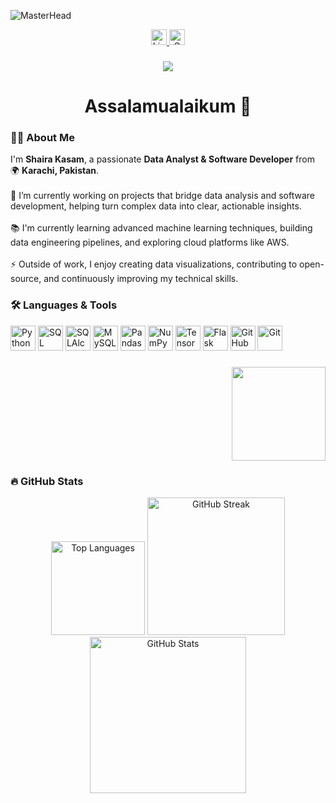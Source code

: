 ![MasterHead](https://repository-images.githubusercontent.com/588181932/e36ec678-7984-4cdd-8e4c-a3932772ff8e)



<div align="center">
  <a href="https://www.linkedin.com/in/your-linkedin-profile/" target="_blank">
    <img src="https://img.shields.io/static/v1?message=LinkedIn&logo=linkedin&label=&color=0077B5&logoColor=white&labelColor=&style=for-the-badge" height="25" alt="LinkedIn logo" />
  </a>
  <a href="mailto:your-email@gmail.com">
    <img src="https://img.shields.io/static/v1?message=Gmail&logo=gmail&label=&color=D14836&logoColor=white&labelColor=&style=for-the-badge" height="25" alt="Gmail logo" />
  </a>
</div>

###

<div align="center">
  <img src="https://visitor-badge.laobi.icu/badge?page_id=ShairaKasam.ShairaKasam&" />
</div>

###

<h1 align="center">Assalamualaikum 👋</h1>

###

<h3 align="left">👩‍💻 About Me</h3>

<p align="left">
  I'm <strong>Shaira Kasam</strong>, a passionate <strong>Data Analyst & Software Developer</strong> from 🌍 <strong>Karachi, Pakistan</strong>.<br><br>
  🔭 I’m currently working on projects that bridge data analysis and software development, helping turn complex data into clear, actionable insights.<br><br>
  📚 I'm currently learning advanced machine learning techniques, building data engineering pipelines, and exploring cloud platforms like AWS.<br><br>
  ⚡ Outside of work, I enjoy creating data visualizations, contributing to open-source, and continuously improving my technical skills.
</p>

###

<h3 align="left">🛠 Languages & Tools</h3>

<div align="left">
  <img src="https://cdn.jsdelivr.net/gh/devicons/devicon/icons/python/python-original.svg" height="40" alt="Python" />
  <img src="https://cdn.jsdelivr.net/gh/devicons/devicon/icons/microsoftsqlserver/microsoftsqlserver-plain.svg" height="40" alt="SQL Server" />
  <img src="https://cdn.jsdelivr.net/gh/devicons/devicon/icons/sqlalchemy/sqlalchemy-original.svg" height="40" alt="SQLAlchemy" />
  <img src="https://cdn.jsdelivr.net/gh/devicons/devicon/icons/mysql/mysql-original.svg" height="40" alt="MySQL" />
  <img src="https://cdn.jsdelivr.net/gh/devicons/devicon/icons/pandas/pandas-original.svg" height="40" alt="Pandas" />
  <img src="https://cdn.jsdelivr.net/gh/devicons/devicon/icons/numpy/numpy-original.svg" height="40" alt="NumPy" />
  <img src="https://cdn.jsdelivr.net/gh/devicons/devicon/icons/tensorflow/tensorflow-original.svg" height="40" alt="TensorFlow" />
  <img src="https://cdn.jsdelivr.net/gh/devicons/devicon/icons/flask/flask-original.svg" height="40" alt="Flask" />
  <img src="https://cdn.jsdelivr.net/gh/devicons/devicon/icons/github/github-original.svg" height="40" alt="GitHub" />
  <img src="https://cdn.jsdelivr.net/gh/devicons/devicon/icons/git/git-original.svg" height="40" alt="Git" />
</div>

###

<div align="right">
  <img height="150" src="https://media.giphy.com/media/M9gbBd9nbDrOTu1Mqx/giphy.gif" />
</div>

###

<h3 align="left">🔥 GitHub Stats</h3>

<div align="center">
  <img src="https://github-readme-stats.vercel.app/api/top-langs?username=ShairaKasam&locale=en&hide_title=false&layout=compact&card_width=320&langs_count=5&theme=cobalt&hide_border=true&order=2" height="150" alt="Top Languages" />
  <img src="https://streak-stats.demolab.com?user=ShairaKasam&locale=en&mode=daily&theme=dark&hide_border=false&border_radius=5&order=3" height="220" alt="GitHub Streak" />
  <img src="https://github-readme-stats.vercel.app/api?username=ShairaKasam&hide_title=false&hide_rank=false&show_icons=true&include_all_commits=true&count_private=true&disable_animations=false&theme=dracula&locale=en&hide_border=false&order=1" height="250" alt="GitHub Stats" />
</div>
